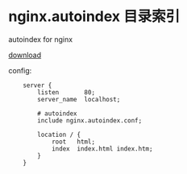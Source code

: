 # nginx.autoindex 目录索引
autoindex for nginx

[download](https://github.com/fulicat/nginx.autoindex/releases)

config:

```nginx
    server {
        listen       80;
        server_name  localhost;
    
        # autoindex
        include nginx.autoindex.conf;
    
        location / {
            root   html;
            index  index.html index.htm;
        }
    }
```

